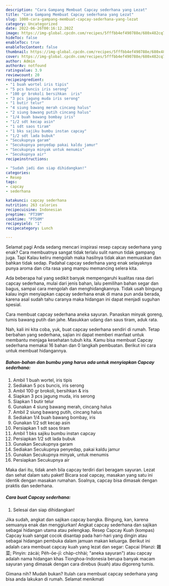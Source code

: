 ```yaml
---
description: "Cara Gampang Membuat Capcay sederhana yang Lezat"
title: "Cara Gampang Membuat Capcay sederhana yang Lezat"
slug: 1000-cara-gampang-membuat-capcay-sederhana-yang-lezat
category: Uncategorized
date: 2022-06-26T00:16:12.202Z
image: https://img-global.cpcdn.com/recipes/5fffbb4ef490788e/680x482cq70/capcay-sederhana-foto-resep-utama.jpg
hideToc: false
enableToc: true
enableTocContent: false
thumbnail: https://img-global.cpcdn.com/recipes/5fffbb4ef490788e/680x482cq70/capcay-sederhana-foto-resep-utama.jpg
cover: https://img-global.cpcdn.com/recipes/5fffbb4ef490788e/680x482cq70/capcay-sederhana-foto-resep-utama.jpg
author: Admin
authorAv: notfound
ratingvalue: 3.9
reviewcount: 20
recipeingredient:
- "1 buah wortel iris tipis"
- "5 pcs buncis iris serong"
- "100 gr brokoli bersihkan  iris"
- "3 pcs jagung muda iris serong"
- "1 butir telur"
- "4 siung bawang merah cincang halus"
- "2 siung bawang putih cincang halus"
- "1/4 buah bawang bombay iris"
- "1/2 sdt kecap asin"
- "1 sdt saos tiram"
- "1 bks sajiku bumbu instan capcay"
- "1/2 sdt lada bubuk"
- "Secukupnya garam"
- "Secukupnya penyedap pakai kaldu jamur"
- "Secukupnya minyak untuk menumis"
- "Secukupnya air"
recipeinstructions:

- "Sudah jadi dan siap dihidangkan!"
categories:
- Resep
tags:
- capcay
- sederhana

katakunci: capcay sederhana 
nutrition: 263 calories
recipecuisine: Indonesian
preptime: "PT39M"
cooktime: "PT50M"
recipeyield: "1"
recipecategory: Lunch

---
```



Selamat pagi Anda sedang mencari inspirasi resep capcay sederhana yang enak? Cara membuatnya sangat tidak terlalu sulit namun tidak gampang juga. Tapi Kalau keliru mengolah maka hasilnya tidak akan memuaskan dan bahkan tidak sedap. Padahal capcay sederhana yang enak selayaknya punya aroma dan cita rasa yang mampu memancing selera kita.


Ada beberapa hal yang sedikit banyak mempengaruhi kualitas rasa dari capcay sederhana, mulai dari jenis bahan, lalu pemilihan bahan segar dan bagus, sampai cara mengolah dan menghidangkannya. Tidak usah bingung kalau ingin menyiapkan capcay sederhana enak di mana pun anda berada, karena asal sudah tahu caranya maka hidangan ini dapat menjadi suguhan spesial.

Cara membuat capcay sederhana aneka sayuran. Panaskan minyak goreng, tumis bawang putih dan jahe. Masukkan udang dan saus tiram, aduk rata.


Nah, kali ini kita coba, yuk, buat capcay sederhana sendiri di rumah. Tetap berbahan yang sederhana, sajian ini dapat memberi manfaat untuk membantu menjaga kesehatan tubuh kita. Kamu bisa membuat Capcay sederhana memakai 16 bahan dan 0 langkah pembuatan. Berikut ini cara untuk membuat hidangannya.

<!--inarticleads1-->

##### Bahan-bahan dan bumbu yang harus ada untuk menyiapkan Capcay sederhana:

1. Ambil 1 buah wortel, iris tipis
1. Sediakan 5 pcs buncis, iris serong
1. Ambil 100 gr brokoli, bersihkan &amp; iris
1. Siapkan 3 pcs jagung muda, iris serong
1. Siapkan 1 butir telur
1. Gunakan 4 siung bawang merah, cincang halus
1. Ambil 2 siung bawang putih, cincang halus
1. Sediakan 1/4 buah bawang bombay, iris
1. Gunakan 1/2 sdt kecap asin
1. Persiapkan 1 sdt saos tiram
1. Ambil 1 bks sajiku bumbu instan capcay
1. Persiapkan 1/2 sdt lada bubuk
1. Gunakan Secukupnya garam
1. Sediakan Secukupnya penyedap, pakai kaldu jamur
1. Gunakan Secukupnya minyak, untuk menumis
1. Persiapkan Secukupnya air


Maka dari itu, tidak aneh bila capcay terdiri dari beragam sayuran. Lezat dan sehat dalam satu paket! Bicara soal capcay, masakan yang satu ini identik dengan masakan rumahan. Soalnya, capcay bisa dimasak dengan praktis dan sederhana. 

<!--inarticleads2-->

##### Cara buat Capcay sederhana:


1. Selesai dan siap dihidangkan!

Jika sudah, angkat dan sajikan capcay bangka. Bingung, kan, karena semuanya enak dan menggiurkan! Angkat capcay sederhana dan sajikan sebagai hidangan utama atau pelengkap. Resep Capcay Kuah (kompas) Capcay kuah sangat cocok disantap pada hari-hari yang dingin atau sebagai hidangan pembuka dalam jamuan makan keluarga. Berikut ini adalah cara membuat capcay kuah yang lezat dan segar: Capcai (Hanzi: 雜菜; Pinyin: zácài; Pe̍h-ōe-jī: cha̍p-chhài; &#34;aneka sayuran&#34;) atau capcay adalah nama hidangan khas Tionghoa-Indonesia berupa banyak macam sayuran yang dimasak dengan cara direbus (kuah) atau digoreng tumis. 

Gimana nih? Mudah bukan? Itulah cara membuat capcay sederhana yang bisa anda lakukan di rumah. Selamat menikmati
